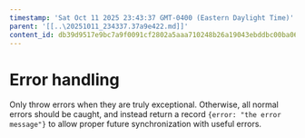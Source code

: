 ```yaml
---
timestamp: 'Sat Oct 11 2025 23:43:37 GMT-0400 (Eastern Daylight Time)'
parent: '[[..\20251011_234337.37a9e422.md]]'
content_id: db39d9517e9bc7a9f0091cf2802a5aaa710248b26a19043ebddbc00ba067bc70
---
```


# Error handling

Only throw errors when they are truly exceptional. Otherwise, all normal errors should be caught, and instead return a record `{error: "the error message"}` to allow proper future synchronization with useful errors.
